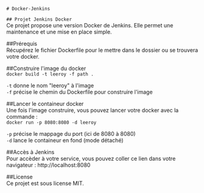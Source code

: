 `# Docker-Jenkins`

`## Projet Jenkins Docker`  
Ce projet propose une version Docker de Jenkins. Elle permet une maintenance et une mise en place simple.  
  
##Prérequis  
Récupérez le fichier Dockerfile pour le mettre dans le dossier ou se trouvera votre docker.  
  
##Construire l'image du docker  
`docker build -t leeroy -f path .`  
  
`-t` donne le nom "leeroy" à l'image  
`-f` précise le chemin du Dockerfile pour construire l'image  
  
##Lancer le containeur docker  
Une fois l'image construire, vous pouvez lancer votre docker avec la commande :  
`docker run -p 8080:8080 -d leeroy`  
  
`-p` précise le mappage du port (ici de 8080 à 8080)  
`-d` lance le containeur en fond (mode détaché)  
  
##Accès à Jenkins  
Pour accèder à votre service, vous pouvez coller ce lien dans votre navigateur : http://localhost:8080  
  
##License  
Ce projet est sous license MIT.  
